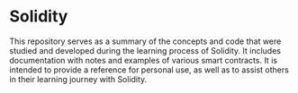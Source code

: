 # Solidity

This repository serves as a summary of the concepts and code that were studied and developed during the learning process of Solidity. It includes documentation with notes and examples of various smart contracts. It is intended to provide a reference for personal use, as well as to assist others in their learning journey with Solidity.
